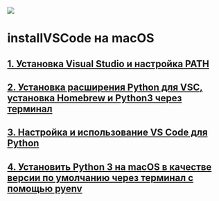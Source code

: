 ![](https://pythonchik.ru/pic/lb1/cover_9228f582-0d5d-436b-8da1-e50928e81572_big.webp)
# installVSCode на macOS
##  [1. Установка Visual Studio и настройка PATH](https://code.visualstudio.com/docs/setup/mac#_launching-from-the-command-line)
##  [2. Установка расширения Python для VSC, установка Homebrew и Python3 через терминал](https://code.visualstudio.com/docs/python/python-tutorial)
##  [3. Настройка и использование VS Code для Python](https://pythonchik.ru/osnovy/python-i-vs-code)
##  [4. Установить Python 3 на macOS в качестве версии по умолчанию через терминал с помощью pyenv](https://pythonist.ru/kak-ustanovit-python-3-na-macos-v-kachestve-versii-po-umolchaniyu/)
